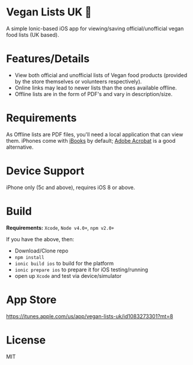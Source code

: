 # Vegan Lists UK 🌱

A simple Ionic-based iOS app for viewing/saving official/unofficial vegan food lists (UK based).

# Features/Details
* View both official and unofficial lists of Vegan food products (provided by the store themselves or volunteers respectively).
* Online links may lead to newer lists than the ones available offline.
* Offline lists are in the form of PDF's and vary in description/size.

# Requirements

As Offline lists are PDF files, you'll need a local application that can view them. iPhones come with [iBooks](https://support.apple.com/en-gb/HT201478) by default; [Adobe Acrobat](https://itunes.apple.com/gb/app/adobe-acrobat-reader/id469337564?mt=8) is a good alternative.

# Device Support

iPhone only (5c and above), requires iOS 8 or above.

# Build

**Requirements:** `Xcode`, `Node v4.0+`, `npm v2.0+`
   
If you have the above, then:

* Download/Clone repo
* `npm install`
* `ionic build ios` to build for the platform
* `ionic prepare ios` to prepare it for iOS testing/running
* open up `Xcode` and test via device/simulator

# App Store

https://itunes.apple.com/us/app/vegan-lists-uk/id1083273301?mt=8

# License

MIT
